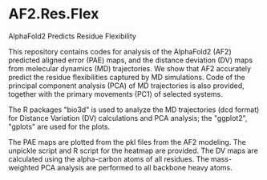 # AF2.Res.Flex
AlphaFold2 Predicts Residue Flexibility

This repository contains codes for analysis of the AlphaFold2 (AF2) predicted aligned error (PAE) maps, and the distance deviation (DV) maps from molecular dynamics (MD) trajectories. We show that AF2 accurately predict the residue flexibilities captured by MD simulations. Code of the principal component analysis (PCA) of MD trajectories is also provided, together with the primary movements (PC1) of selected systems.

The R packages "bio3d" is used to analyze the MD trajectories (dcd format) for Distance Variation (DV) calculations and PCA analysis; the "ggplot2", "gplots" are used for the plots.

The PAE maps are plotted from the pkl files from the AF2 modeling. The unpickle script and R script for the heatmap are provided. The DV maps are calculated using the alpha-carbon atoms of all residues. The mass-weighted PCA analysis are performed to all backbone heavy atoms.

